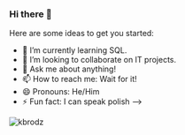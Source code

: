 ### Hi there 👋

Here are some ideas to get you started:

- 🌱 I’m currently learning SQL.
- 👯 I’m looking to collaborate on IT projects.
- 💬 Ask me about anything!
- 📫 How to reach me: Wait for it!
- 😄 Pronouns: He/Him
- ⚡ Fun fact: I can speak polish
-->

<p align="left"> <img src="https://komarev.com/ghpvc/?username=kbrodz&label=Profile%20views&color=42b40e&style=flat" alt="kbrodz" /> </p>
